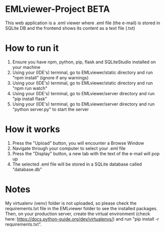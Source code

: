 # EMLviewer-Project BETA
This web application is a .eml viewer where .eml file (the e-mail) is stored in SQLite DB and the frontend shows its content as a text file (.txt)

# How to run it
1. Ensure you have npm, python, pip, flask and SQLiteStudio installed on your machine
2. Using your (IDE's) terminal, go to EMLviewer/static directory and run "npm install" (ignore if any warnings)
3. Using your (IDE's) terminal, go to EMLviewer/static directory and run "npm run watch"
4. Using your (IDE's) terminal, go to EMLviewer/server directory and run "pip install flask"
5. Using your (IDE's) terminal, go to EMLviewer/server directory and run "python server.py" to start the server

# How it works
1. Press the "Upload" button, you will encounter a Browse Window
2. Navigate through your computer to select your .eml file
3. Press the "Display" button, a new tab with the text of the e-mail will pop up
4. The selected .eml file will be stored in a SQLite database called "database.db"

# Notes
My virtualenv (venv) folder is not uploaded, so please check the requirements.txt file in the EMLviewer folder to see the installed packages. Then, on your production server, create the virtual environment (check here: https://docs.python-guide.org/dev/virtualenvs/) and run "pip install -r requirements.txt".
